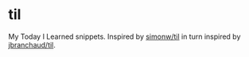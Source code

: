 # til

My Today I Learned snippets. Inspired by [simonw/til](https://github.com/simonw/til) in turn inspired by [jbranchaud/til](https://github.com/jbranchaud/til).


